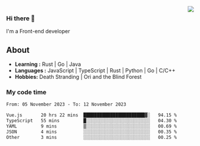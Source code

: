 <img align='right' src="https://github-readme-stats.vercel.app/api?username=strugglebak&show_icons=true">

### Hi there 👋

I'm a Front-end developer

## About

-  **Learning :** Rust | Go | Java
-  **Languages :** JavaScript | TypeScript | Rust | Python | Go | C/C++
-  **Hobbies:** Death Stranding | Ori and the Blind Forest

### My code time

<!--START_SECTION:waka-->

```txt
From: 05 November 2023 - To: 12 November 2023

Vue.js       20 hrs 22 mins  ███████████████████████▓░   94.15 %
TypeScript   55 mins         █░░░░░░░░░░░░░░░░░░░░░░░░   04.30 %
YAML         9 mins          ▒░░░░░░░░░░░░░░░░░░░░░░░░   00.69 %
JSON         4 mins          ░░░░░░░░░░░░░░░░░░░░░░░░░   00.35 %
Other        3 mins          ░░░░░░░░░░░░░░░░░░░░░░░░░   00.25 %
```

<!--END_SECTION:waka-->
